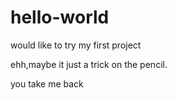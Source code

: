 # hello-world
would like to try my first project

ehh,maybe it just a trick on the pencil.

you take me back

